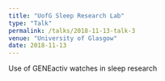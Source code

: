 ```yaml
---
title: "UofG Sleep Research Lab"
type: "Talk"
permalink: /talks/2018-11-13-talk-3
venue: "University of Glasgow"
date: 2018-11-13
---
```


Use of GENEactiv watches in sleep research

